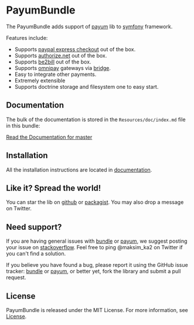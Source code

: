 PayumBundle
===========

The PayumBundle adds support of [payum](https://github.com/Payum/Payum) lib to [symfony](symfony.com) framework.

Features include:

- Supports [paypal express checkout](https://github.com/Payum/PaypalExpressCheckoutNvp) out of the box.
- Supports [authorize.net](https://github.com/Payum/AuthorizeNetAim) out of the box.
- Supports [be2bill](https://github.com/Payum/Be2Bill) out of the box.
- Supports [omnipay](https://github.com/adrianmacneil/omnipay) gateways via [bridge](https://github.com/Payum/OmnipayBridge).
- Easy to integrate other payments.
- Extremely extensible
- Supports doctrine storage and filesystem one to easy start.

Documentation
-------------

The bulk of the documentation is stored in the `Resources/doc/index.md` file in this bundle:

[Read the Documentation for master](Resources/doc/index.md)

Installation
------------

All the installation instructions are located in [documentation](Resources/doc/index.md).

Like it? Spread the world!
--------------------------

You can star the lib on [github](https://github.com/Payum/PayumBundle) or [packagist](https://packagist.org/packages/payum/payum-bundle). You may also drop a message on Twitter.  

Need support?
-------------

If you are having general issues with [bundle](https://github.com/Payum/PayumBundle) or [payum](https://github.com/Payum/Payum), we suggest posting your issue on [stackoverflow](http://stackoverflow.com/). Feel free to ping @maksim_ka2 on Twitter if you can't find a solution.

If you believe you have found a bug, please report it using the GitHub issue tracker: [bundle](https://github.com/Payum/PayumBundle/issues) or [payum](https://github.com/Payum/Payum/issues), or better yet, fork the library and submit a pull request.

License
-------

PayumBundle is released under the MIT License. For more information, see [License](Resources/meta/LICENSE).
